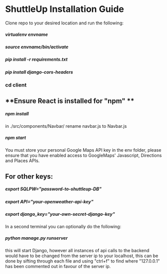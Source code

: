 # ShuttleUp Installation Guide 

Clone repo to your desired location and run the following:

##### virtualenv envname
##### source envname/bin/activate 

##### pip install -r requirements.txt
##### pip install django-cors-headers

### cd client

## **Ensure React is installed for "npm" ** 
##### npm install

in ./src/components/Navbar/ rename navbar.js to Navbar.js

##### npm start 

You must store your personal Google Maps API key in the env folder, please ensure that you have enabled access to GoogleMaps' Javascript, Directions and Places APIs. 

## For other keys: 

##### export SQLPW="password-to-shuttleup-DB" 
##### export API="your-openweather-api-key"
##### export django_key="your-own-secret-django-key"

In a second terminal you can optionally do the following: 

##### python manage.py runserver 

this will start Django, however all instances of api calls to the backend would have to be changed from the server ip to your localhost, this can be done by sifting through each file and using "ctrl+f" to find where "127.0.0.1" has been commented out in favour of the server ip. 

